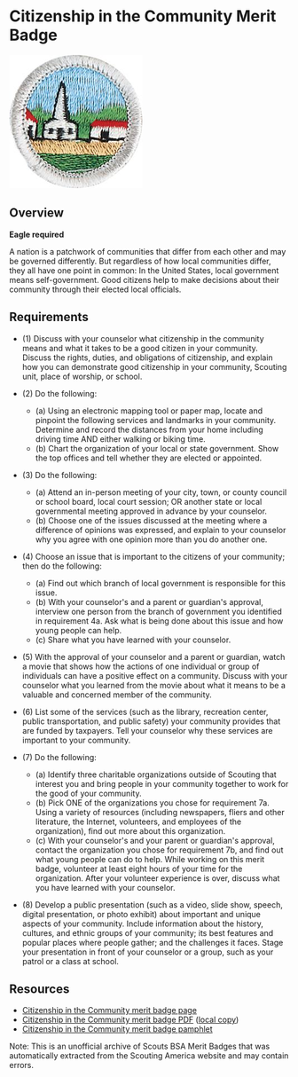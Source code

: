 

# Citizenship in the Community Merit Badge

![Citizenship in the Community Merit Badge](images/citizenship-in-the-community-merit-badge.jpg)

## Overview

**Eagle required**

A nation is a patchwork of communities that differ from each other and may be governed differently. But regardless of how local communities differ, they all have one point in common: In the United States, local government means self-government. Good citizens help to make decisions about their community through their elected local officials.

## Requirements

* (1) Discuss with your counselor what citizenship in the community means and what it takes to be a good citizen in your community. Discuss the rights, duties, and obligations of citizenship, and explain how you can demonstrate good citizenship in your community, Scouting unit, place of worship, or school.
* (2) Do the following:
    * (a) Using an electronic mapping tool or paper map, locate and pinpoint the following services and landmarks in your community. Determine and record the distances from your home including driving time AND either walking or biking time.
    * (b) Chart the organization of your local or state government. Show the top offices and tell whether they are elected or appointed.


* (3) Do the following:
    * (a) Attend an in-person meeting of your city, town, or county council or school board, local court session; OR another state or local governmental meeting approved in advance by your counselor.
    * (b) Choose one of the issues discussed at the meeting where a difference of opinions was expressed, and explain to your counselor why you agree with one opinion more than you do another one.


* (4) Choose an issue that is important to the citizens of your community; then do the following:
    * (a) Find out which branch of local government is responsible for this issue.
    * (b) With your counselor's and a parent or guardian's approval, interview one person from the branch of government you identified in requirement 4a. Ask what is being done about this issue and how young people can help.
    * (c) Share what you have learned with your counselor.


* (5) With the approval of your counselor and a parent or guardian, watch a movie that shows how the actions of one individual or group of individuals can have a positive effect on a community. Discuss with your counselor what you learned from the movie about what it means to be a valuable and concerned member of the community.
* (6) List some of the services (such as the library, recreation center, public transportation, and public safety) your community provides that are funded by taxpayers. Tell your counselor why these services are important to your community.
* (7) Do the following:
    * (a) Identify three charitable organizations outside of Scouting that interest you and bring people in your community together to work for the good of your community.
    * (b) Pick ONE of the organizations you chose for requirement 7a. Using a variety of resources (including newspapers, fliers and other literature, the Internet, volunteers, and employees of the organization), find out more about this organization.
    * (c) With your counselor's and your parent or guardian's approval, contact the organization you chose for requirement 7b, and find out what young people can do to help. While working on this merit badge, volunteer at least eight hours of your time for the organization. After your volunteer experience is over, discuss what you have learned with your counselor.


* (8) Develop a public presentation (such as a video, slide show, speech, digital presentation, or photo exhibit) about important and unique aspects of your community. Include information about the history, cultures, and ethnic groups of your community; its best features and popular places where people gather; and the challenges it faces. Stage your presentation in front of your counselor or a group, such as your patrol or a class at school.


## Resources

- [Citizenship in the Community merit badge page](https://www.scouting.org/merit-badges/citizenship-in-the-community/)
- [Citizenship in the Community merit badge PDF](https://filestore.scouting.org/filestore/Merit_Badge_ReqandRes/Pamphlets/Citizenship%20in%20the%20Community_2024.pdf) ([local copy](files/citizenship-in-the-community-merit-badge.pdf))
- [Citizenship in the Community merit badge pamphlet](https://www.scoutshop.org/citizenship-in-the-community-merit-badge-pamphlet-662368.html)

Note: This is an unofficial archive of Scouts BSA Merit Badges that was automatically extracted from the Scouting America website and may contain errors.